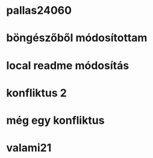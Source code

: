 # pallas24060
# böngészőből módosítottam
# local readme módosítás
# konfliktus 2
# még egy konfliktus
# valami21